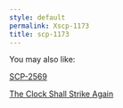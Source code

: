 ```yaml
---
style: default
permalink: Xscp-1173
title: scp-1173
---
```

You may also like:

[SCP-2569](http://scp-wiki.net/scp-2569)

[The Clock Shall Strike Again](http://scp-wiki.net/the-clock-shall-strike-again)
